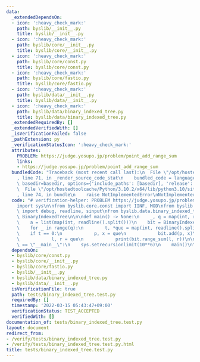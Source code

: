 ```yaml
---
data:
  _extendedDependsOn:
  - icon: ':heavy_check_mark:'
    path: byslib/__init__.py
    title: byslib/__init__.py
  - icon: ':heavy_check_mark:'
    path: byslib/core/__init__.py
    title: byslib/core/__init__.py
  - icon: ':heavy_check_mark:'
    path: byslib/core/const.py
    title: byslib/core/const.py
  - icon: ':heavy_check_mark:'
    path: byslib/core/fastio.py
    title: byslib/core/fastio.py
  - icon: ':heavy_check_mark:'
    path: byslib/data/__init__.py
    title: byslib/data/__init__.py
  - icon: ':heavy_check_mark:'
    path: byslib/data/binary_indexed_tree.py
    title: byslib/data/binary_indexed_tree.py
  _extendedRequiredBy: []
  _extendedVerifiedWith: []
  _isVerificationFailed: false
  _pathExtension: py
  _verificationStatusIcon: ':heavy_check_mark:'
  attributes:
    PROBLEM: https://judge.yosupo.jp/problem/point_add_range_sum
    links:
    - https://judge.yosupo.jp/problem/point_add_range_sum
  bundledCode: "Traceback (most recent call last):\n  File \"/opt/hostedtoolcache/Python/3.10.2/x64/lib/python3.10/site-packages/onlinejudge_verify/documentation/build.py\"\
    , line 71, in _render_source_code_stat\n    bundled_code = language.bundle(stat.path,\
    \ basedir=basedir, options={'include_paths': [basedir], 'release': True}).decode()\n\
    \  File \"/opt/hostedtoolcache/Python/3.10.2/x64/lib/python3.10/site-packages/onlinejudge_verify/languages/python.py\"\
    , line 74, in bundle\n    raise NotImplementedError\nNotImplementedError\n"
  code: "# verification-helper: PROBLEM https://judge.yosupo.jp/problem/point_add_range_sum\n\
    import sys\n\nfrom byslib.core.const import IINF, MOD\nfrom byslib.core.fastio\
    \ import debug, readline, sinput\nfrom byslib.data.binary_indexed_tree import\
    \ BinaryIndexedTree\n\n\ndef main() -> None:\n    _, q = map(int, readline().split())\n\
    \    a = list(map(int, readline().split()))\n    bit = BinaryIndexedTree.construct(a)\n\
    \    for _ in range(q):\n        t, *que = map(int, readline().split())\n    \
    \    if t == 0:\n            p, x = que\n            bit.add(p, x)\n        else:\n\
    \            l, r = que\n            print(bit.range_sum(l, r))\n\n\nif __name__\
    \ == \"__main__\":\n    sys.setrecursionlimit(10**6)\n    main()\n"
  dependsOn:
  - byslib/core/const.py
  - byslib/core/__init__.py
  - byslib/core/fastio.py
  - byslib/__init__.py
  - byslib/data/binary_indexed_tree.py
  - byslib/data/__init__.py
  isVerificationFile: true
  path: tests/binary_indexed_tree.test.py
  requiredBy: []
  timestamp: '2022-03-15 05:43:47+09:00'
  verificationStatus: TEST_ACCEPTED
  verifiedWith: []
documentation_of: tests/binary_indexed_tree.test.py
layout: document
redirect_from:
- /verify/tests/binary_indexed_tree.test.py
- /verify/tests/binary_indexed_tree.test.py.html
title: tests/binary_indexed_tree.test.py
---
```


